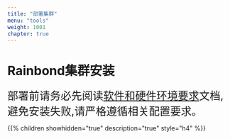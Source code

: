```yaml
---
title: "部署集群"
menu: "tools"
weight: 1001
chapter: true
---
```


#  Rainbond集群安装

<font  size=05>部署前请务必先阅读[软件和硬件环境要求](/user-operations/op-guide/recommendation/)文档,避免安装失败,请严格遵循相关配置要求。</font>

{{% children showhidden="true" description="true" style="h4"  %}}


